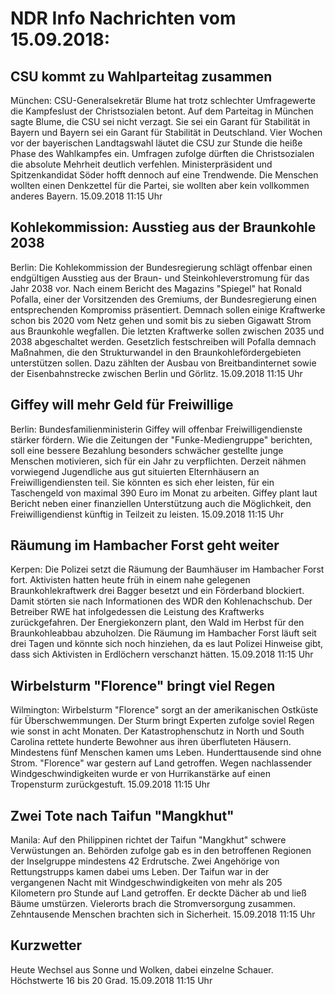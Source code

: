 # NDR Info Nachrichten vom 15.09.2018:


## CSU kommt zu Wahlparteitag zusammen
München:	CSU-Generalsekretär Blume hat trotz schlechter Umfragewerte die Kampfeslust der Christsozialen betont. Auf dem Parteitag in München sagte Blume, die CSU sei nicht verzagt. Sie sei ein Garant für Stabilität in Bayern und Bayern sei ein Garant für Stabilität in Deutschland. Vier Wochen vor der bayerischen Landtagswahl läutet die CSU zur Stunde die heiße Phase des Wahlkampfes ein. Umfragen zufolge dürften die Christsozialen die absolute Mehrheit deutlich verfehlen. Ministerpräsident und Spitzenkandidat Söder hofft dennoch auf eine Trendwende. Die Menschen wollten einen Denkzettel für die Partei, sie wollten aber kein vollkommen anderes Bayern. 15.09.2018 11:15 Uhr 

## Kohlekommission: Ausstieg aus der Braunkohle 2038
Berlin: Die Kohlekommission der Bundesregierung schlägt offenbar einen endgültigen Ausstieg aus der Braun- und Steinkohleverstromung für das Jahr 2038 vor. Nach einem Bericht des Magazins "Spiegel" hat Ronald Pofalla, einer der Vorsitzenden des Gremiums, der Bundesregierung einen entsprechenden Kompromiss präsentiert. Demnach sollen einige Kraftwerke schon bis 2020 vom Netz gehen und somit bis zu sieben Gigawatt Strom aus Braunkohle wegfallen. Die letzten Kraftwerke sollen zwischen 2035 und 2038 abgeschaltet werden. Gesetzlich festschreiben will Pofalla demnach Maßnahmen, die den Strukturwandel in den Braunkohlefördergebieten unterstützen sollen. Dazu zählten der Ausbau von Breitbandinternet sowie der Eisenbahnstrecke zwischen Berlin und Görlitz. 15.09.2018 11:15 Uhr 

## Giffey will mehr Geld für Freiwillige
Berlin:	Bundesfamilienministerin Giffey will offenbar Freiwilligendienste stärker fördern. Wie die Zeitungen der "Funke-Mediengruppe" berichten, soll eine bessere Bezahlung besonders schwächer gestellte junge Menschen motivieren, sich für ein Jahr zu verpflichten. Derzeit nähmen vorwiegend Jugendliche aus gut situierten Elternhäusern an Freiwilligendiensten teil. Sie könnten es sich eher leisten, für ein Taschengeld von maximal 390 Euro im Monat zu arbeiten. Giffey plant laut Bericht neben einer finanziellen Unterstützung auch die Möglichkeit, den Freiwilligendienst künftig in Teilzeit zu leisten. 15.09.2018 11:15 Uhr 

## Räumung im Hambacher Forst geht weiter
Kerpen: Die Polizei setzt die Räumung der Baumhäuser im Hambacher Forst fort. Aktivisten hatten heute früh in einem nahe gelegenen Braunkohlekraftwerk drei Bagger besetzt und ein Förderband blockiert. Damit störten sie nach Informationen des WDR den Kohlenachschub. Der Betreiber RWE hat infolgedessen die Leistung des Kraftwerks zurückgefahren. Der Energiekonzern plant, den Wald im Herbst  für den Braunkohleabbau abzuholzen. Die Räumung im Hambacher Forst läuft seit drei Tagen und könnte sich noch hinziehen, da es laut Polizei Hinweise gibt, dass sich Aktivisten in Erdlöchern verschanzt hätten. 15.09.2018 11:15 Uhr 

## Wirbelsturm "Florence" bringt viel Regen
Wilmington:		Wirbelsturm "Florence" sorgt an der amerikanischen Ostküste für Überschwemmungen. Der Sturm bringt Experten zufolge soviel Regen wie sonst in acht Monaten. Der Katastrophenschutz in North und South Carolina rettete hunderte Bewohner aus ihren überfluteten Häusern. Mindestens fünf Menschen kamen ums Leben. Hunderttausende sind ohne Strom. "Florence" war gestern auf Land getroffen. Wegen nachlassender Windgeschwindigkeiten wurde er von Hurrikanstärke auf einen Tropensturm zurückgestuft. 15.09.2018 11:15 Uhr 

## Zwei Tote nach Taifun "Mangkhut"
Manila: Auf den Philippinen richtet der Taifun "Mangkhut" schwere Verwüstungen an. Behörden zufolge gab es in den betroffenen Regionen der Inselgruppe mindestens 42 Erdrutsche. Zwei Angehörige von Rettungstrupps kamen dabei ums Leben. Der Taifun war in der vergangenen Nacht mit Windgeschwindigkeiten von mehr als 205 Kilometern pro Stunde auf Land getroffen. Er deckte Dächer ab und ließ Bäume umstürzen. Vielerorts brach die Stromversorgung zusammen. Zehntausende Menschen brachten sich in Sicherheit. 15.09.2018 11:15 Uhr 

## Kurzwetter
Heute Wechsel aus Sonne und Wolken, dabei einzelne Schauer. Höchstwerte 16 bis 20 Grad. 15.09.2018 11:15 Uhr 
